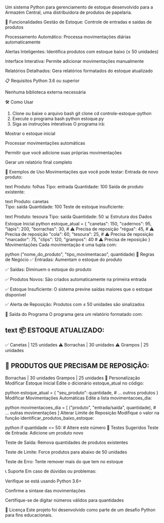 Um sistema Python para gerenciamento de estoque desenvolvido para a Armazém Central, uma distribuidora de produtos de papelaria.

🚀 Funcionalidades
Gestão de Estoque: Controle de entradas e saídas de produtos

Processamento Automático: Processa movimentações diárias automaticamente

Alertas Inteligentes: Identifica produtos com estoque baixo (≤ 50 unidades)

Interface Interativa: Permite adicionar movimentações manualmente

Relatórios Detalhados: Gera relatórios formatados do estoque atualizado

📋 Requisitos
Python 3.6 ou superior

Nenhuma biblioteca externa necessária

🛠️ Como Usar
1. Clone ou baixe o arquivo
bash
git clone <url-do-repositorio>
cd controle-estoque-python
2. Execute o programa
bash
python estoque.py
3. Siga as instruções interativas
O programa irá:

Mostrar o estoque inicial

Processar movimentações automáticas

Permitir que você adicione suas próprias movimentações

Gerar um relatório final completo

🎯 Exemplos de Uso
Movimentações que você pode testar:
Entrada de novo produto:

text
Produto: folhas
Tipo: entrada
Quantidade: 100
Saída de produto existente:

text
Produto: canetas  
Tipo: saída
Quantidade: 100
Teste de estoque insuficiente:

text
Produto: tesoura
Tipo: saída
Quantidade: 50
📊 Estrutura dos Dados
Estoque Inicial
python
estoque_atual = {
    "canetas": 150,
    "cadernos": 95,
    "lápis": 200,
    "borrachas": 30,      # ⚠️ Precisa de reposição
    "régua": 45,          # ⚠️ Precisa de reposição
    "cola": 60,
    "tesoura": 25,        # ⚠️ Precisa de reposição
    "marcador": 75,
    "clips": 120,
    "grampos": 40         # ⚠️ Precisa de reposição
}
Movimentações
Cada movimentação é uma tupla com:

python
("nome_do_produto", "tipo_movimentacao", quantidade)
📝 Regras de Negócio
✅ Entradas: Aumentam o estoque do produto

✅ Saídas: Diminuem o estoque do produto

✅ Produtos Novos: São criados automaticamente na primeira entrada

✅ Estoque Insuficiente: O sistema previne saídas maiores que o estoque disponível

✅ Alerta de Reposição: Produtos com ≤ 50 unidades são sinalizados

🎨 Saída do Programa
O programa gera um relatório formatado com:

text
📦 ESTOQUE ATUALIZADO:
----------------------------------------
✅ Canetas         |  125 unidades
⚠️ Borrachas       |   30 unidades
⚠️ Grampos         |   25 unidades

🔴 PRODUTOS QUE PRECISAM DE REPOSIÇÃO:
---------------------------------------
Borrachas       |   30 unidades
Grampos         |   25 unidades
🔧 Personalização
Modificar Estoque Inicial
Edite o dicionário estoque_atual no código:

python
estoque_atual = {
    "seu_produto": quantidade,
    # ... outros produtos
}
Modificar Movimentações Automáticas
Edite a lista movimentacoes_dia:

python
movimentacoes_dia = [
    ("produto", "entrada/saída", quantidade),
    # ... outras movimentações
]
Alterar Limite de Reposição
Modifique o valor na função identificar_produtos_baixo_estoque:

python
if quantidade <= 50:  # Altere este número
🧪 Testes Sugeridos
Teste de Entrada: Adicione um produto novo

Teste de Saída: Remova quantidades de produtos existentes

Teste de Limite: Force produtos para abaixo de 50 unidades

Teste de Erro: Tente remover mais do que tem no estoque

📞 Suporte
Em caso de dúvidas ou problemas:

Verifique se está usando Python 3.6+

Confirme a sintaxe das movimentações

Certifique-se de digitar números válidos para quantidades

📄 Licença
Este projeto foi desenvolvido como parte de um desafio Python para fins educacionais.

